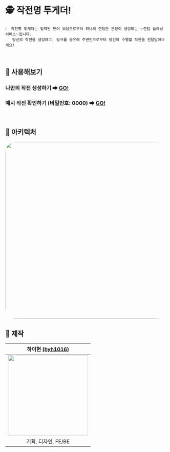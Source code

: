 # 🕵️ 작전명 투게더!

```
❕  작전명 투게더는 입력된 단어 묶음으로부터 하나의 랜덤한 문장이 생성되는 ✨랜덤 플래닝 서비스✨입니다. 
   당신의 작전을 생성하고, 링크를 공유해 주변인으로부터 당신이 수행할 작전을 전달받아보세요!
```

<br>

## 🚀 사용해보기

### 나만의 작전 생성하기 ➡ <a href="https://operation-together.site" target="_blank">GO!</a>

### 예시 작전 확인하기 (비밀번호: 0000) ➡ <a href="https://operation-together.site/operations/e3f08070-eec0-4d6e-a9b8-eaf2e6bcada2" target="_blank">GO!</a>

<br>

## 🧱 아키텍처

<img src="https://user-images.githubusercontent.com/59721541/191155864-35067918-369b-450c-bea4-c5d4dae3d5f9.png" style="width: 550px; border-radius: 32px;" />

<br>

## 📝 제작

| 하이현 [(hyh1016)](https://github.com/hyh1016) |
| :---: |
| <img src ="https://avatars.githubusercontent.com/u/59721541?v=4" width = "250px" height="250px" /> |
| 기획, 디자인, FE/BE |
